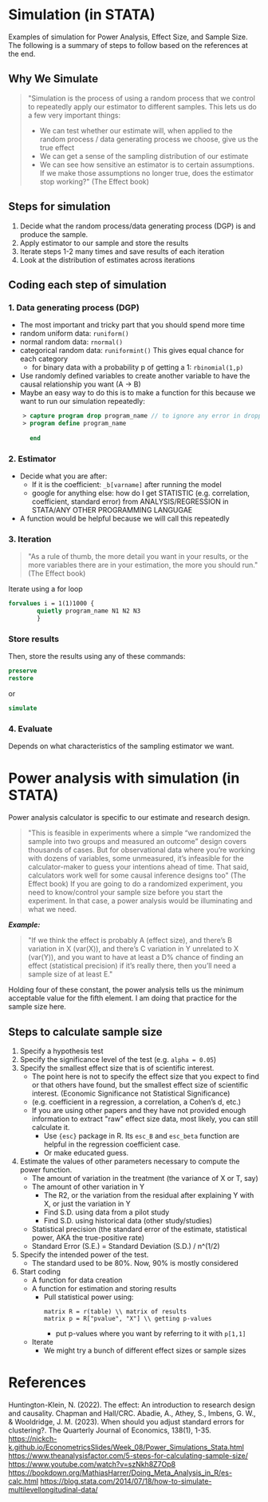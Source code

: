 # Simulation (in STATA)
Examples of simulation for Power Analysis, Effect Size, and Sample Size.
The following is a summary of steps to follow based on the references at the end.

## Why We Simulate
> "Simulation is the process of using a random process that we control to repeatedly apply our estimator to different samples. This lets us do a few very important things:
>	- We can test whether our estimate will, when applied to the random process / data generating process we choose, give us the true effect
>	- We can get a sense of the sampling distribution of our estimate
>	- We can see how sensitive an estimator is to certain assumptions. If we make those assumptions no longer true, does the estimator stop working?" (The Effect book)

## Steps for simulation

1) Decide what the random process/data generating process (DGP) is and produce the sample. 
2) Apply estimator to our sample and store the results
3) Iterate steps 1-2 many times and save results of each iteration
4) Look at the distribution of estimates across iterations

## Coding each step of simulation

### 1. Data generating process (DGP)
- The most important and tricky part that you should spend more time
- random uniform data: ``` runiform() ```
- normal random data: ``` rnormal() ```
- categorical random data: ``` runiformint() ``` This gives equal chance for each category
	- for binary data with a probability p of getting a 1: ``` rbinomial(1,p) ```
- Use randomly defined variables to create another variable to have the causal relationship you want (A &rarr; B)
- Maybe an easy way to do this is to make a function for this because we want to run our simulation repeatedly:
``` stata
	> capture program drop program_name // to ignore any error in dropping
	> program define program_name
  
	  end
```

### 2. Estimator 
- Decide what you are after:
	- If it is the coefficient: ``` _b[varname] ``` after running the model
	- google for anything else: how do I get STATISTIC (e.g. correlation, coefficient, standard error) from ANALYSIS/REGRESSION in STATA/ANY OTHER PROGRAMMING LANGUGAE
- A function would be helpful because we will call this repeatedly  

### 3. Iteration 
> "As a rule of thumb, the more detail you want in your results, or the more variables there are in your estimation, the more you should run." (The Effect book)

Iterate using a for loop 
```stata
forvalues i = 1(1)1000 { 
		quietly program_name N1 N2 N3
		}
```	
### Store results 
Then, store the results using any of these commands:
```stata
preserve
restore
```
or
```stata
simulate 
```

### 4. Evaluate
Depends on what characteristics of the sampling estimator we want.

# Power analysis with simulation (in STATA)
Power analysis calculator is specific to our estimate and research design. 
> "This is feasible in experiments where a simple “we randomized the sample into two groups and measured an outcome” design covers thousands of cases. But for observational data where you’re working with dozens of variables, some unmeasured, it’s infeasible for the calculator-maker to guess your intentions ahead of time. That said, calculators work well for some causal inference designs too" (The Effect book)
If you are going to do a randomized experiment, you need to know/control your sample size before you start the experiment. In that case, a power analysis would be illuminating and what we need. 

***Example:***
> "If we think the effect is probably A (effect size), and there’s B variation in X (var(X)), and there’s C variation in Y unrelated to X (var(Y)), and you want to have at least a D% chance of finding an effect (statistical precision) if it’s really there, then you’ll need a sample size of at least E."

Holding four of these constant, the power analysis tells us the minimum acceptable value for the fifth element. I am doing that practice for the sample size here. 
## Steps to calculate sample size
1) Specify a hypothesis test 
2) Specify the significance level of the test (e.g. ```alpha = 0.05```)
3) Specify the smallest effect size that is of scientific interest.
	* The point here is not to specify the effect size that you expect to find or that others have found, but the smallest effect size of scientific interest. (Economic Significance not Statistical Significance)
	* (e.g. coefficient in a regression, a correlation, a Cohen’s d, etc.)
	* If you are using other papers and they have not provided enough information to extract "raw" effect size data, most likely, you can still calculate it. 
		- Use ```{esc}``` package in R. Its ```esc_B``` and ```esc_beta``` function are helpful in the regression coefficient case. 
		- Or make educated guess. 
4) Estimate the values of other parameters necessary to compute the power function. 
	* The amount of variation in the treatment (the variance of X or T, say)
	* The amount of other variation in Y 
		* The R2, or the variation from the residual after explaining Y with X, or just the variation in Y
		* Find S.D. using data from a pilot study
		* Find S.D. using historical data (other study/studies)
	* Statistical precision (the standard error of the estimate, 
	  statistical power, AKA the true-positive rate)
	* Standard Error (S.E.) = Standard Deviation (S.D.) / n^(1/2)
5) Specify the intended power of the test. 
	* The standard used to be 80%. Now, 90% is mostly considered 
6) Start coding 
	* A function for data creation
	* A function for estimation and storing results
		* Pull statistical power using: 
			```
			matrix R = r(table) \\ matrix of results
			matrix p = R["pvalue", "X"] \\ getting p-values
			```
			* put p-values where you want by referring to it with ```p[1,1]```
	* Iterate
		* We might try a bunch of different effect sizes or sample sizes
		
# References
Huntington-Klein, N. (2022). The effect: An introduction to research design and causality. Chapman and Hall/CRC.
Abadie, A., Athey, S., Imbens, G. W., & Wooldridge, J. M. (2023). When should you adjust standard errors for clustering?. The Quarterly Journal of Economics, 138(1), 1-35.
https://nickch-k.github.io/EconometricsSlides/Week_08/Power_Simulations_Stata.html
https://www.theanalysisfactor.com/5-steps-for-calculating-sample-size/
https://www.youtube.com/watch?v=szNkh8Z7Op8
https://bookdown.org/MathiasHarrer/Doing_Meta_Analysis_in_R/es-calc.html
https://blog.stata.com/2014/07/18/how-to-simulate-multilevellongitudinal-data/
